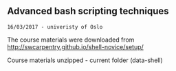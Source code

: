 ## Advanced bash scripting techniques  
    16/03/2017 - univeristy of Oslo  
    
The course materials were downloaded from http://swcarpentry.github.io/shell-novice/setup/

Course materials unzipped - current folder (data-shell)


 
